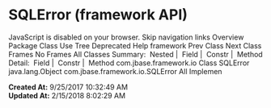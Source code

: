 # SQLError (framework   API)

JavaScript is disabled on your browser. Skip navigation links Overview Package Class Use Tree Deprecated Help framework Prev Class Next Class Frames No Frames All Classes Summary:  Nested |  Field |  Constr |  Method Detail:  Field |  Constr |  Method com.jbase.framework.io Class SQLError java.lang.Object com.jbase.framework.io.SQLError All Implemen  

**Created At:** 9/25/2017 10:32:49 AM  
**Updated At:** 2/15/2018 8:02:29 AM  

